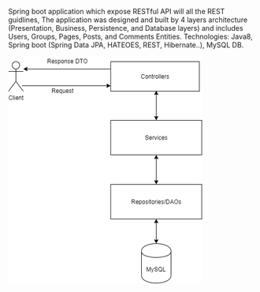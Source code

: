Spring boot application which expose RESTful API will all the REST guidlines,
The application was designed and built by 4 layers architecture (Presentation, Business, Persistence, and Database layers)
and includes Users, Groups, Pages, Posts, and Comments Entities.
Technologies: Java8, Spring boot (Spring Data JPA, HATEOES, REST, Hibernate..), MySQL DB.

![Alt text](doc/diagram.png?raw=true "Architecture Diagram")